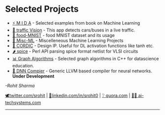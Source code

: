 # Selected Projects

* [ ⚡ M I D A](https://srohit0.github.io/mida/) - Selected examples from book on Machine Learning
* [ 🚗 traffic Vision](https://srohit0.github.io/trafficVision/) - This app detects cars/buses in a live traffic.
* [ 🍝 food-MNIST](https://srohit0.github.io/food_mnist) - food MNIST dataset and its usage
* [ 🤖 Misc-ML](https://srohit0.github.io/ML-Misc/) - Miscelleneous Machine Learning Projects
* [ 🌊 CORDIC](https://srohit0.github.io/CORDIC/) - Design IP. Useful for DL activation functions like tanh etc.
* [ 🌶 spice](https://github.com/srohit0/spice) - Perl API parsing spice format netlist for VLSI circuits
* [ 📊 Graph Algorithms](https://srohit0.github.io/DataScienceGraphAlgorithms/) - Selected graph algorithms in C++ for datascience education.
* [ 📃 DNN Compier](https://ai-techsystems.github.io/dnnCompiler/) - Generic LLVM based compiler for neural networks. **Under Development**


*-Rohit Sharma*


   [🕊twitter.com/srohit](https://twitter.com/srohit)
 | [🔗linkedin.com/in/srohit0](https://linkedin.com/in/srohit0)
 | [❔ quora.com](https://qr.ae/TWGSt9)
 | [👨‍💻 ai-techsystems.com](https://ai-techsystems.com)

***
